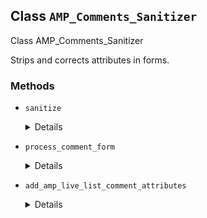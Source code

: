 ## Class `AMP_Comments_Sanitizer`

Class AMP_Comments_Sanitizer

Strips and corrects attributes in forms.

### Methods
* `sanitize`

	<details>

	```php
	public sanitize()
	```

	Pre-process the comment form and comment list for AMP.


	</details>
* `process_comment_form`

	<details>

	```php
	protected process_comment_form( $comment_form )
	```

	Comment form.


	</details>
* `add_amp_live_list_comment_attributes`

	<details>

	```php
	protected add_amp_live_list_comment_attributes( $comment_element )
	```

	Add attributes to comment elements when comments are being presented in amp-live-list, when comments_live_list theme support flag is present.


	</details>

